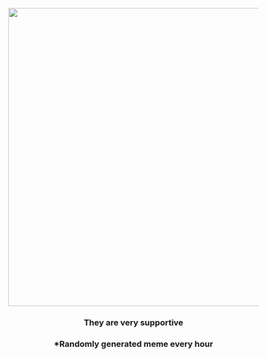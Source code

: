 <p align="center">
        <img src="https://i.redd.it/vvalr7qk9zl81.png" width="600" height="600">
        </p>
        <h3 align="center">They are very supportive</h3>
        <h3 align="center">*Randomly generated meme every hour</h3>
    